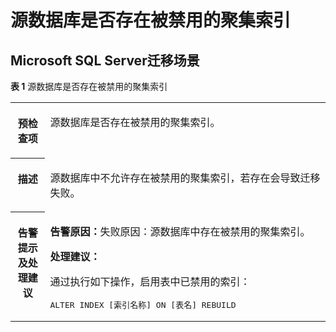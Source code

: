 # 源数据库是否存在被禁用的聚集索引<a name="drs_15_0024"></a>

## Microsoft SQL Server迁移场景<a name="section185624434491"></a>

**表 1**  源数据库是否存在被禁用的聚集索引

<a name="table256284344910"></a>
<table><tbody><tr id="row956324344914"><th class="firstcol" valign="top" width="11%" id="mcps1.2.3.1.1"><p id="p11563194354912"><a name="p11563194354912"></a><a name="p11563194354912"></a><strong id="b11563194310496"><a name="b11563194310496"></a><a name="b11563194310496"></a>预检查项</strong></p>
</th>
<td class="cellrowborder" valign="top" width="89%" headers="mcps1.2.3.1.1 "><p id="p10563943204918"><a name="p10563943204918"></a><a name="p10563943204918"></a>源数据库是否存在被禁用的聚集索引。</p>
</td>
</tr>
<tr id="row5563134316493"><th class="firstcol" valign="top" width="11%" id="mcps1.2.3.2.1"><p id="p13563164364911"><a name="p13563164364911"></a><a name="p13563164364911"></a><strong id="b10563204394914"><a name="b10563204394914"></a><a name="b10563204394914"></a>描述</strong></p>
</th>
<td class="cellrowborder" valign="top" width="89%" headers="mcps1.2.3.2.1 "><p id="p985392115274"><a name="p985392115274"></a><a name="p985392115274"></a>源数据库中不允许存在被禁用的聚集索引，若存在会导致迁移失败。</p>
</td>
</tr>
<tr id="row756304384919"><th class="firstcol" valign="top" width="11%" id="mcps1.2.3.3.1"><p id="p856394384913"><a name="p856394384913"></a><a name="p856394384913"></a><strong id="b9563104334910"><a name="b9563104334910"></a><a name="b9563104334910"></a>告警提示及<strong id="b956324318499"><a name="b956324318499"></a><a name="b956324318499"></a>处理建议</strong></strong></p>
</th>
<td class="cellrowborder" valign="top" width="89%" headers="mcps1.2.3.3.1 "><p id="p7607751103914"><a name="p7607751103914"></a><a name="p7607751103914"></a><strong id="b19607105153912"><a name="b19607105153912"></a><a name="b19607105153912"></a>告警原因：</strong>失败原因：源数据库中存在被禁用的聚集索引。</p>
<p id="p741873132610"><a name="p741873132610"></a><a name="p741873132610"></a><strong id="b18418143142613"><a name="b18418143142613"></a><a name="b18418143142613"></a>处理建议：</strong></p>
<p id="p678264717266"><a name="p678264717266"></a><a name="p678264717266"></a>通过执行如下操作，启用表中已禁用的索引：</p>
<pre class="codeblock" id="codeblock149751354112619"><a name="codeblock149751354112619"></a><a name="codeblock149751354112619"></a>ALTER INDEX [索引名称] ON [表名] REBUILD</pre>
</td>
</tr>
</tbody>
</table>

